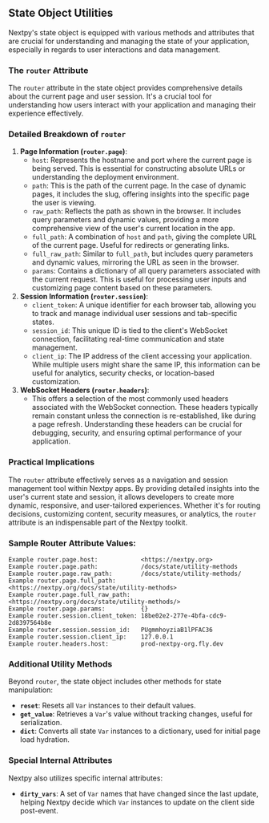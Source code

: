 ## State Object Utilities

Nextpy's state object is equipped with various methods and attributes that are crucial for understanding and managing the state of your application, especially in regards to user interactions and data management.

### The `router` Attribute

The `router` attribute in the state object  provides comprehensive details about the current page and user session. It's a crucial tool for understanding how users interact with your application and managing their experience effectively.

### Detailed Breakdown of `router`

1. **Page Information (`router.page`)**:
    - `host`: Represents the hostname and port where the current page is being served. This is essential for constructing absolute URLs or understanding the deployment environment.
    - `path`: This is the path of the current page. In the case of dynamic pages, it includes the slug, offering insights into the specific page the user is viewing.
    - `raw_path`: Reflects the path as shown in the browser. It includes query parameters and dynamic values, providing a more comprehensive view of the user's current location in the app.
    - `full_path`: A combination of `host` and `path`, giving the complete URL of the current page. Useful for redirects or generating links.
    - `full_raw_path`: Similar to `full_path`, but includes query parameters and dynamic values, mirroring the URL as seen in the browser.
    - `params`: Contains a dictionary of all query parameters associated with the current request. This is useful for processing user inputs and customizing page content based on these parameters.
2. **Session Information (`router.session`)**:
    - `client_token`: A unique identifier for each browser tab, allowing you to track and manage individual user sessions and tab-specific states.
    - `session_id`: This unique ID is tied to the client's WebSocket connection, facilitating real-time communication and state management.
    - `client_ip`: The IP address of the client accessing your application. While multiple users might share the same IP, this information can be useful for analytics, security checks, or location-based customization.
3. **WebSocket Headers (`router.headers`)**:
    - This offers a selection of the most commonly used headers associated with the WebSocket connection. These headers typically remain constant unless the connection is re-established, like during a page refresh. Understanding these headers can be crucial for debugging, security, and ensuring optimal performance of your application.

### Practical Implications

The `router` attribute effectively serves as a navigation and session management tool within Nextpy apps. By providing detailed insights into the user's current state and session, it allows developers to create more dynamic, responsive, and user-tailored experiences. Whether it's for routing decisions, customizing content, security measures, or analytics, the `router` attribute is an indispensable part of the Nextpy toolkit.

### Sample Router Attribute Values:

```
Example router.page.host:            <https://nextpy.org>
Example router.page.path:            /docs/state/utility-methods
Example router.page.raw_path:        /docs/state/utility-methods/
Example router.page.full_path:       <https://nextpy.org/docs/state/utility-methods>
Example router.page.full_raw_path:   <https://nextpy.org/docs/state/utility-methods/>
Example router.page.params:          {}
Example router.session.client_token: 18be02e2-277e-4bfa-cdc9-2d8397564b8e
Example router.session.session_id:   PUgmmhoyziaB1lPFAC36
Example router.session.client_ip:    127.0.0.1
Example router.headers.host:         prod-nextpy-org.fly.dev

```

### Additional Utility Methods

Beyond `router`, the state object includes other methods for state manipulation:

- **`reset`**: Resets all `Var` instances to their default values.
- **`get_value`**: Retrieves a `Var`'s value without tracking changes, useful for serialization.
- **`dict`**: Converts all state `Var` instances to a dictionary, used for initial page load hydration.

### Special Internal Attributes

Nextpy also utilizes specific internal attributes:

- **`dirty_vars`**: A set of `Var` names that have changed since the last update, helping Nextpy decide which `Var` instances to update on the client side post-event.
